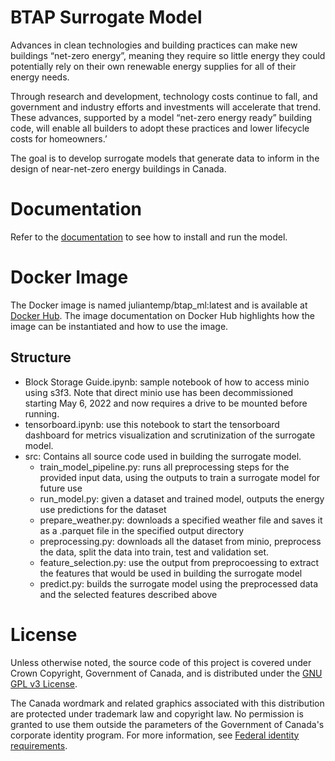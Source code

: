 # BTAP Surrogate Model
Advances in clean technologies and building practices can make new buildings “net-zero energy”, meaning they require so little energy they could potentially rely on their own renewable energy supplies for all of their energy needs.

Through research and development, technology costs continue to fall, and government and industry efforts and investments will accelerate that trend. These advances, supported by a model “net-zero energy ready” building code, will enable all builders to adopt these practices and lower lifecycle costs for homeowners.’

The goal is to develop surrogate models that generate data to inform in the design of near-net-zero energy buildings in Canada.

# Documentation

Refer to the [documentation](docs/) to see how to install and run the model.

# Docker Image

The Docker image is named juliantemp/btap_ml:latest and is available at [Docker Hub](https://hub.docker.com/r/juliantemp/btap_ml). The image documentation on Docker Hub highlights how the image can be instantiated and how to use the image. 

## Structure
- Block Storage Guide.ipynb: sample notebook of how to access minio using s3f3. Note that direct minio use has been decommissioned starting May 6, 2022 and now requires a drive to be mounted before running.
- tensorboard.ipynb: use this notebook to start the tensorboard dashboard for metrics visualization and scrutinization of the surrogate model.
- src: Contains all source code used in building the surrogate model.
    - train_model_pipeline.py: runs all preprocessing steps for the provided input data, using the outputs to train a surrogate model for future use
    - run_model.py: given a dataset and trained model, outputs the energy use predictions for the dataset
    - prepare_weather.py: downloads a specified weather file and saves it as a .parquet file in the specified output directory
    - preprocessing.py: downloads all the dataset from minio, preprocess the data, split the data into train, test and validation set.
    - feature_selection.py: use the output from preprocoessing to extract the features that would be used in building the surrogate model
    - predict.py: builds the surrogate model using the preprocessed data and the selected features described above

# License

Unless otherwise noted, the source code of this project is covered under Crown Copyright, Government of Canada, and is distributed under the [GNU GPL v3 License](LICENSE).

The Canada wordmark and related graphics associated with this distribution are protected under trademark law and copyright law. No permission is granted to use them outside the parameters of the Government of Canada's corporate identity program. For more information, see [Federal identity requirements](https://www.canada.ca/en/treasury-board-secretariat/topics/government-communications/federal-identity-requirements.html).
